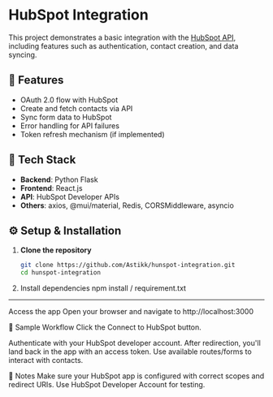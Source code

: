 # HubSpot Integration

This project demonstrates a basic integration with the [HubSpot API](https://developers.hubspot.com/docs/api/overview), including features such as authentication, contact creation, and data syncing.

## 🚀 Features

- OAuth 2.0 flow with HubSpot
- Create and fetch contacts via API
- Sync form data to HubSpot
- Error handling for API failures
- Token refresh mechanism (if implemented)

## 🧰 Tech Stack

- **Backend**: Python Flask
- **Frontend**: React.js
- **API**: HubSpot Developer APIs
- **Others**: axios, @mui/material, Redis, CORSMiddleware, asyncio

## ⚙️ Setup & Installation

1. **Clone the repository**
   ```bash
   git clone https://github.com/Astikk/hunspot-integration.git
   cd hunspot-integration

2. Install dependencies
   npm install / requirement.txt

---------------------------------------------------------------------------------------------------

Access the app
Open your browser and navigate to http://localhost:3000

🧪 Sample Workflow
Click the Connect to HubSpot button.

Authenticate with your HubSpot developer account.
After redirection, you'll land back in the app with an access token.
Use available routes/forms to interact with contacts.

📌 Notes
Make sure your HubSpot app is configured with correct scopes and redirect URIs.
Use HubSpot Developer Account for testing.
   

   
